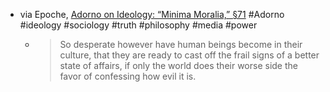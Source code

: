 - via Epoche, [Adorno on Ideology: “Minima Moralia,” §71](https://epochemagazine.org/80/adorno-minima-moralia-71-with-commentary/) #Adorno #ideology #sociology #truth #philosophy #media #power
	- >  So desperate however have human beings become in their culture, that they are ready to cast off the frail signs of a better state of affairs, if only the world does their worse side the favor of confessing how evil it is.